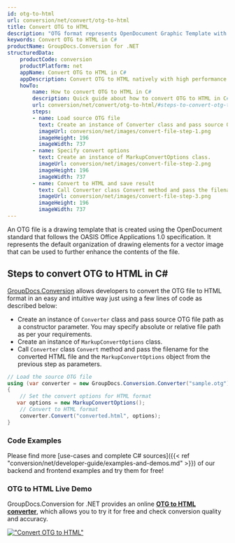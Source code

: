 ```yaml
---
id: otg-to-html
url: conversion/net/convert/otg-to-html
title: Convert OTG to HTML
description: "OTG format represents OpenDocument Graphic Template with .otg extension. Learn how to convert OTG to HTML file programmatically in C# language using GroupDocs.Conversion for .NET library."
keywords: Convert OTG to HTML in C#
productName: GroupDocs.Conversion for .NET
structuredData:
    productCode: conversion
    productPlatform: net
    appName: Convert OTG to HTML in C#
    appDescription: Convert OTG to HTML natively with high performance using C# language and server side GroupDocs.Conversion for .NET APIs, without the use of any software like Microsoft or Open Office.
    howTo:
        name: How to convert OTG to HTML in C# 
        description: Quick guide about how to convert OTG to HTML in C# with high performance and accuracy.
        url: conversion/net/convert/otg-to-html/#steps-to-convert-otg-to-html-in-c
        steps:
        - name: Load source OTG file 
          text: Create an instance of Converter class and pass source OTG file path as a constructor parameter. You may specify absolute or relative file path as per your requirements. 
          imageUrl: conversion/net/images/convert-file-step-1.png
          imageHeight: 196
          imageWidth: 737
        - name: Specify convert options 
          text: Create an instance of MarkupConvertOptions class.
          imageUrl: conversion/net/images/convert-file-step-2.png
          imageHeight: 196
          imageWidth: 737
        - name: Convert to HTML and save result 
          text: Call Converter class Convert method and pass the filename for the converted HTML file and the MarkupConvertOptions object from the previous step as parameters.
          imageUrl: conversion/net/images/convert-file-step-3.png
          imageHeight: 196
          imageWidth: 737
---
```


An OTG file is a drawing template that is created using the OpenDocument standard that follows the OASIS Office Applications 1.0 specification. It represents the default organization of drawing elements for a vector image that can be used to further enhance the contents of the file.

## Steps to convert OTG to HTML in C#

[GroupDocs.Conversion](https://products.groupdocs.com/conversion/net) allows developers to convert the OTG file to HTML format in an easy and intuitive way just using a few lines of code as described below:

* Create an instance of `Converter` class and pass source OTG file path as a constructor parameter. You may specify absolute or relative file path as per your requirements. 
* Create an instance of `MarkupConvertOptions` class.
* Call `Converter` class `Convert` method and pass the filename for the converted HTML file and the `MarkupConvertOptions` object from the previous step as parameters.

```csharp
// Load the source OTG file
using (var converter = new GroupDocs.Conversion.Converter("sample.otg"))
{
    // Set the convert options for HTML format
   var options = new MarkupConvertOptions();
    // Convert to HTML format
    converter.Convert("converted.html", options);
}
```

### Code Examples

Please find more [use-cases and complete C# sources]({{< ref "conversion/net/developer-guide/examples-and-demos.md" >}}) of our backend and frontend examples and try them for free!

### OTG to HTML Live Demo

GroupDocs.Conversion for .NET provides an online [**OTG to HTML converter**](https://products.groupdocs.app/conversion/otg-to-html), which allows you to try it for free and check conversion quality and accuracy.

[!["Convert OTG to HTML"](conversion/net/images/convert-to-html/convert-otg-to-html.png)](https://products.groupdocs.app/conversion/otg-to-html)